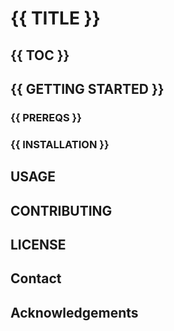 # {{ TITLE }}

## {{ TOC }}

## {{ GETTING STARTED }}

### {{ PREREQS }}

### {{ INSTALLATION }}

## USAGE

## CONTRIBUTING

## LICENSE

## Contact

## Acknowledgements
